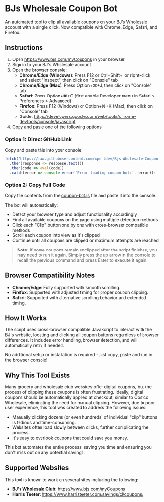 # BJs Wholesale Coupon Bot

An automated tool to clip all available coupons on your BJ's Wholesale account with a single click. Now compatible with Chrome, Edge, Safari, and Firefox.

## Instructions

1. Open https://www.bjs.com/myCoupons in your browser
2. Sign in to your BJ's Wholesale account
3. Open the browser console:
   - **Chrome/Edge (Windows)**: Press F12 or Ctrl+Shift+I or right-click and select "Inspect", then click on "Console" tab
   - **Chrome/Edge (Mac)**: Press Option+⌘+J, then click on "Console" tab
   - **Safari**: Press Option+⌘+C (first enable Developer menu in Safari > Preferences > Advanced)
   - **Firefox**: Press F12 (Windows) or Option+⌘+K (Mac), then click on "Console" tab
   - Guide: https://developers.google.com/web/tools/chrome-devtools/console/javascript
4. Copy and paste one of the following options:

### Option 1: Direct GitHub Link
Copy and paste this into your console:
```javascript
fetch('https://raw.githubusercontent.com/xpertdev/Bjs-Wholesale-Coupon-Bot/main/coupon-bot.js')
  .then(response => response.text())
  .then(code => eval(code))
  .catch(error => console.error('Error loading coupon bot:', error));
```

### Option 2: Copy Full Code
Copy the contents from the [coupon-bot.js](./coupon-bot.js) file and paste it into the console.

The bot will automatically:
- Detect your browser type and adjust functionality accordingly
- Find all available coupons on the page using multiple detection methods
- Click each "Clip" button one by one with cross-browser compatible methods
- Scroll each coupon into view as it's clipped
- Continue until all coupons are clipped or maximum attempts are reached

> **Note:** If some coupons remain unclipped after the script finishes, you may need to run it again. Simply press the up arrow in the console to recall the previous command and press Enter to execute it again.

## Browser Compatibility Notes

- **Chrome/Edge**: Fully supported with smooth scrolling.
- **Firefox**: Supported with adjusted timing for proper coupon clipping.
- **Safari**: Supported with alternative scrolling behavior and extended timing.

## How It Works

The script uses cross-browser compatible JavaScript to interact with the BJ's website, locating and clicking all coupon buttons regardless of browser differences. It includes error handling, browser detection, and will automatically retry if needed.

No additional setup or installation is required - just copy, paste and run in the browser console!

## Why This Tool Exists

Many grocery and wholesale club websites offer digital coupons, but the process of clipping these coupons is often frustrating. Ideally, digital coupons should be automatically applied at checkout, similar to Costco Wholesale, eliminating the need for manual clipping. However, due to poor user experience, this tool was created to address the following issues:

- Manually clicking dozens (or even hundreds) of individual "clip" buttons is tedious and time-consuming.
- Websites often load slowly between clicks, further complicating the process.
- It's easy to overlook coupons that could save you money.

This bot automates the entire process, saving you time and ensuring you don't miss out on any potential savings.

## Supported Websites

This tool is known to work on several sites including the following:

- **BJ's Wholesale Club**: https://www.bjs.com/myCoupons
- **Harris Teeter**: https://www.harristeeter.com/savings/cl/coupons/
